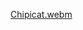 [Chipicat.webm](https://github.com/k1sihyeon/boj/assets/96001080/37e7d02b-edc9-4702-8f46-0d73403816b3)
